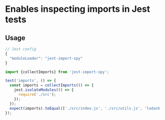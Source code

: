 # Enables inspecting imports in Jest tests

## Usage

```JavaScript
// Jest config
{
  "moduleLoader": "jest-import-spy"
}
```

```TypeScript
import {collectImports} from 'jest-import-spy';

test('imports', () => {
  const imports = collectImports(() => {
    jest.isolateModules(() => {
      require('./src');
    });
  });
  expect(imports).toEqual(['./src/index.js', './src/utils.js', 'lodash']);
});
```
